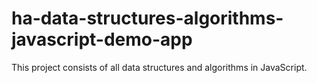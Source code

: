 # ha-data-structures-algorithms-javascript-demo-app
This project consists of all data structures and algorithms in JavaScript.
